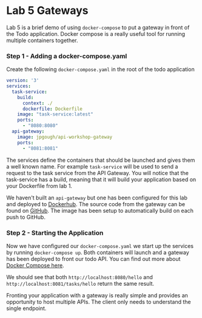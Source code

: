 # Lab 5 Gateways

Lab 5 is a brief demo of using `docker-compose` to put a gateway in front of the Todo application.
Docker compose is a really useful tool for running multiple containers together.

### Step 1 - Adding a docker-compose.yaml

Create the following `docker-compose.yaml` in the root of the todo application

```yaml
version: '3'
services:
  task-service:
    build:
      context: ./
      dockerfile: Dockerfile
    image: "task-service:latest"
    ports:
      - "8080:8080"
  api-gateway:
    image: jpgough/api-workshop-gateway
    ports:
      - "8081:8081"
```

The services define the containers that should be launched and gives them a well known name. 
For example `task-service` will be used to send a request to the task service from the API Gateway.
You will notice that the task-service has a build, meaning that it will build your application based on your Dockerfile from lab 1.

We haven't built an `api-gateway` but one has been configured for this lab and deployed to [Dockerhub](https://hub.docker.com/r/jpgough/api-workshop-gateway).
The source code from the gateway can be found on [GitHub](https://www.github.com/jpgough/api-workshop-gateway).
The image has been setup to automatically build on each push to GitHub.

### Step 2 - Starting the Application

Now we have configured our `docker-compose.yaml` we start up the services by running `docker-compose up`.
Both containers will launch and a gateway has been deployed to front our todo API.
You can find out more about [Docker Compose here](https://docs.docker.com/compose/).

We should see that both `http://localhost:8080/hello` and `http://localhost:8081/tasks/hello` return the same result.

Fronting your application with a gateway is really simple and provides an opportunity to host multiple APIs.
The client only needs to understand the single endpoint. 